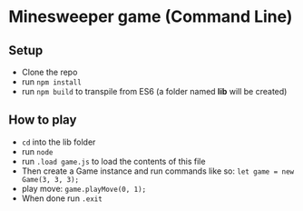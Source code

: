 # Minesweeper game (Command Line)

## Setup
- Clone the repo
- run `npm install`
- run `npm build` to transpile from ES6 (a folder named **lib** will be created)

## How to play
- `cd` into the lib folder
- run `node`
- run `.load game.js` to load the contents of this file
- Then create a Game instance and run commands like so: `let game = new Game(3, 3, 3);`
- play move: `game.playMove(0, 1);`
- When done run `.exit`
